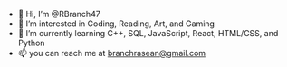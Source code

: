 - 👋 Hi, I’m @RBranch47
- 👀 I’m interested in Coding, Reading, Art, and Gaming
- 🌱 I’m currently learning C++, SQL, JavaScript, React, HTML/CSS, and Python
- 📫 you can reach me at branchrasean@gmail.com

<!---
RBranch47/RBranch47 is a ✨ special ✨ repository because its `README.md` (this file) appears on your GitHub profile.
You can click the Preview link to take a look at your changes.
--->

